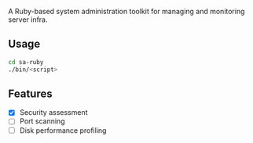 A Ruby-based system administration toolkit for managing and monitoring server infra.

## Usage

```bash
cd sa-ruby
./bin/<script>
```

## Features

- [x] Security assessment
- [ ] Port scanning
- [ ] Disk performance profiling
